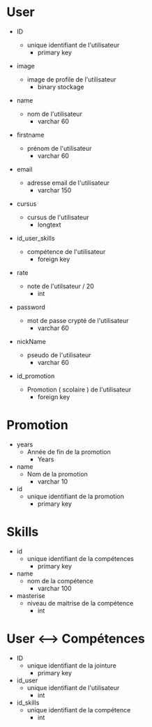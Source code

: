 # User
* ID
    - unique identifiant de l'utilisateur
      - primary key
* image
    - image de profile de l'utilisateur
        - binary stockage
* name 
    - nom de l'utilisateur
        - varchar 60
        
* firstname
    - prénom de l'utilisateur
        - varchar 60
         
* email
    - adresse email de l'utilisateur
        - varchar 150
        
* cursus
    - cursus de l'utilisateur
        - longtext
        
* id_user_skills
    - compétence de l'utilisateur
        - foreign key
    
* rate
    - note de l'utilsateur / 20
        - int
    
* password
    - mot de passe crypté de l'utilisateur
        - varchar 60
    
* nickName
    - pseudo de l'utilisateur
        - varchar 60
    
* id_promotion 
    - Promotion ( scolaire ) de l'utilisateur
        - foreign key

# Promotion
 * years
    - Année de fin de la promotion
        - Years
 * name
    - Nom de la promotion
        - varchar 10
 * id
    - unique identifiant de la promotion
        - primary key 
 
 # Skills
 * id
     - unique identifiant de la compétences
         - primary key 
 * name
    -   nom de la compétence
        - varchar 100
 * masterise
    - niveau de maitrise de la compétence
        - int
 
 # User <-->  Compétences
 * ID    
    - unique identifiant de la jointure
         - primary key 
 * id_user
    - unique identifiant de l'utilisateur
      - int
 * id_skills
    - unique identifiant de la compétence
      - int






